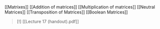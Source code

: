 [[Matrixes]]
[[Addition of matrices]]
[[Multiplication of matrices]]
[[Neutral Matrices]]
[[Transposition of Matrices]]
[[Boolean Matrices]]


> [!‎]
> [[Lecture 17 (handout).pdf]]


